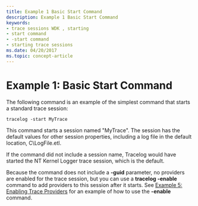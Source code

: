 ```yaml
---
title: Example 1 Basic Start Command
description: Example 1 Basic Start Command
keywords:
- trace sessions WDK , starting
- start command
- -start command
- starting trace sessions
ms.date: 04/20/2017
ms.topic: concept-article
---
```


# Example 1: Basic Start Command


The following command is an example of the simplest command that starts a standard trace session:

```
tracelog -start MyTrace
```

This command starts a session named "MyTrace". The session has the default values for other session properties, including a log file in the default location, C\\LogFile.etl.

If the command did not include a session name, Tracelog would have started the NT Kernel Logger trace session, which is the default.

Because the command does not include a **-guid** parameter, no providers are enabled for the trace session, but you can use a **tracelog -enable** command to add providers to this session after it starts. See [Example 5: Enabling Trace Providers](example-5--enabling-trace-providers.md) for an example of how to use the **-enable** command.
